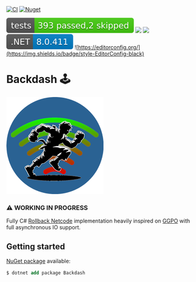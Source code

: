 [![CI](https://github.com/lucasteles/Backdash/actions/workflows/ci.yml/badge.svg)](https://github.com/lucasteles/Backdash/actions/workflows/ci.yml)
[![Nuget](https://img.shields.io/nuget/v/Backdash.svg?style=flat)](https://www.nuget.org/packages/Backdash)

![](https://raw.githubusercontent.com/lucasteles/Backdash/site/test_report_badge.svg)
![](https://raw.githubusercontent.com/lucasteles/Backdash/site/lines_badge.svg)
![](https://img.shields.io/badge/Lang-C%23-green)
![](https://raw.githubusercontent.com/lucasteles/Backdash/site/dotnet_version_badge.svg)
![https://editorconfig.org/](https://img.shields.io/badge/style-EditorConfig-black)

# Backdash 🕹️

![](logo.png)

### ⚠️ **WORKING IN PROGRESS**

Fully C# [Rollback Netcode](https://en.wikipedia.org/wiki/Netcode#Rollback) implementation heavily inspired
on [GGPO](https://github.com/pond3r/ggpo) with full asynchronous IO support.

## Getting started

[NuGet package](https://www.nuget.org/packages/Backdash) available:

```ps
$ dotnet add package Backdash
```

